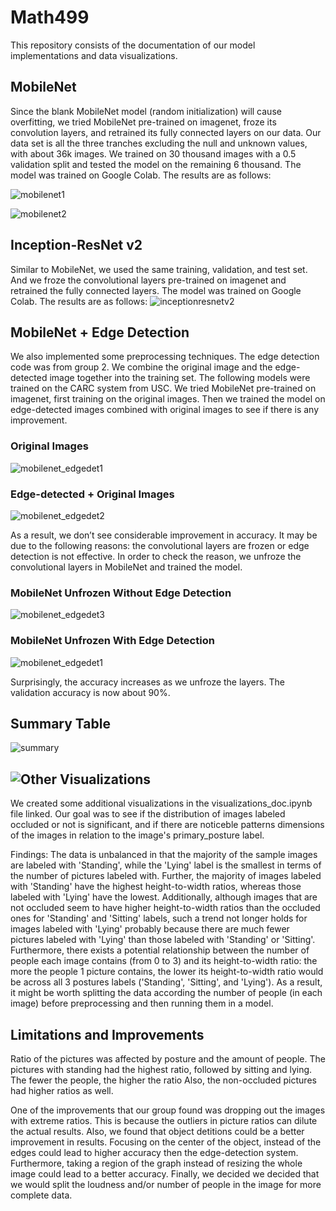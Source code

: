# Math499
This repository consists of the documentation of our model implementations and data visualizations.

## MobileNet
Since the blank MobileNet model (random initialization) will cause overfitting, we tried MobileNet pre-trained on imagenet, froze its convolution layers, and retrained its fully connected layers on our data. Our data set is all the three tranches excluding the null and unknown values, with about 36k images. We trained on 30 thousand images with a 0.5 validation split and tested the model on the remaining 6 thousand. The model was trained on Google Colab. The results are as follows:

![mobilenet1](https://github.com/alan556022/Math499/blob/master/visuals/mobilenet1.png)

![mobilenet2](https://github.com/alan556022/Math499/blob/master/visuals/mobilenet2.png)

## Inception-ResNet v2
Similar to MobileNet, we used the same training, validation, and test set. And we froze the convolutional layers pre-trained on imagenet and retrained the fully connected layers. The model was trained on Google Colab. The results are as follows:
![inceptionresnetv2](https://github.com/alan556022/Math499/blob/master/visuals/inceptionresnetv2.png)

## MobileNet + Edge Detection
We also implemented some preprocessing techniques. The edge detection code was from group 2. We combine the original image and the edge-detected image together into the training set. The following models were trained on the CARC system from USC. We tried MobileNet pre-trained on imagenet, first training on the original images. Then we trained the model on edge-detected images combined with original images to see if there is any improvement.
### Original Images

![mobilenet_edgedet1](https://github.com/alan556022/Math499/blob/master/visuals/mobilenet_edgedet1.png)

### Edge-detected + Original Images

![mobilenet_edgedet2](https://github.com/alan556022/Math499/blob/master/visuals/mobilenet_edgedet2.png)

As a result, we don’t see considerable improvement in accuracy. It may be due to the following reasons: the convolutional layers are frozen or edge detection is not effective. In order to check the reason, we unfroze the convolutional layers in MobileNet and trained the model.
### MobileNet Unfrozen Without Edge Detection

![mobilenet_edgedet3](https://github.com/alan556022/Math499/blob/master/visuals/mobilenet_edgedet3.png)

### MobileNet Unfrozen With Edge Detection

![mobilenet_edgedet1](https://github.com/alan556022/Math499/blob/master/visuals/mobilenet_edgedet4.png)

Surprisingly, the accuracy increases as we unfroze the layers. The validation accuracy is now about 90%.

## Summary Table

![summary](https://github.com/alan556022/Math499/edit/master/visuals/summary.png)

## ![Other Visualizations](https://github.com/alan556022/Math499/blob/master/visualizations_doc.ipynb)
We created some additional visualizations in the visualizations_doc.ipynb file linked. Our goal was to see if the distribution of images labeled occluded or not is significant, and if there are noticeble patterns dimensions of the images in relation to the image's primary_posture label.

Findings: The data is unbalanced in that the majority of the sample images are labeled with 'Standing', while the 'Lying' label is the smallest in terms of the number of pictures labeled with. Further, the majority of images labeled with 'Standing' have the highest height-to-width ratios, whereas those labeled with 'Lying' have the lowest. Additionally, although images that are not occluded seem to have higher height-to-width ratios than the occluded ones for 'Standing' and 'Sitting' labels, such a trend not longer holds for images labeled with 'Lying' probably because there are much fewer pictures labeled with 'Lying' than those labeled with 'Standing' or 'Sitting'. Furthermore, there exists a potential relationship between the number of people each image contains (from 0 to 3) and its height-to-width ratio: the more the people 1 picture contains, the lower its height-to-width ratio would be across all 3 postures labels ('Standing', 'Sitting', and 'Lying'). As a result, it might be worth splitting the data according the number of people (in each image) before preprocessing and then running them in a model.

## Limitations and Improvements
Ratio of the pictures was affected by posture and the amount of people. The pictures with standing had the highest ratio, followed by sitting and lying. The fewer the people, the higher the ratio Also, the non-occluded pictures had higher ratios as well.

One of the improvements that our group found was dropping out the images with extreme ratios. This is because the outliers in picture ratios can dilute the actual results. Also, we found that object detitions could be a better improvement in results. Focusing on the center of the object, instead of the edges could lead to higher accuracy then the edge-detection system. Furthermore, taking a region of the graph instead of resizing the whole image could lead to a better accuracy. Finally, we decided we decided that we would split the loudness and/or number of people in the image for more complete data. 

